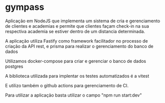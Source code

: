 # gympass

Aplicação em NodeJS que implementa um sistema de cria e gerenciamento de clientes e academias e permite que clientes façam check-in na sua respectiva academia se estiver dentro de um distancia determinada.

A aplicação utiliza Fastify como framework facilitador no processo de criação da API rest, e prisma para realizar o gerenciamento do banco de dados

Utilizamos docker-compose para criar e gerenciar o banco de dados postgres

A biblioteca utilizada para implentar os testes automatizados é a vitest

E utilizo também o github actions para gerenciamento de CI.

Para utilizar a aplicação basta utilizar o campo "npm run start:dev"
